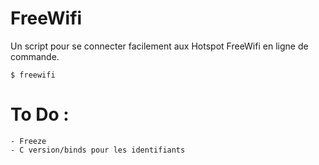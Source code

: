 # FreeWifi

Un script pour se connecter facilement aux Hotspot FreeWifi en ligne de commande.

    $ freewifi
    
# To Do :

    - Freeze
    - C version/binds pour les identifiants
